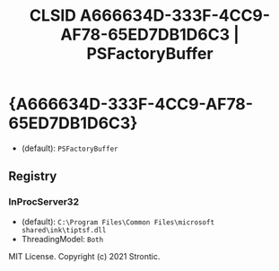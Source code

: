 ﻿---
title: "CLSID A666634D-333F-4CC9-AF78-65ED7DB1D6C3 | PSFactoryBuffer"
excerpt: What is COM-Object CLSID A666634D-333F-4CC9-AF78-65ED7DB1D6C3?
---

# {A666634D-333F-4CC9-AF78-65ED7DB1D6C3}

* (default): `PSFactoryBuffer`

## Registry


### InProcServer32

* (default): `C:\Program Files\Common Files\microsoft shared\ink\tiptsf.dll`
* ThreadingModel: `Both`

MIT License. Copyright (c) 2021 Strontic.


